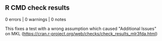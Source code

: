 ## R CMD check results

0 errors | 0 warnings | 0 notes

This fixes a test with a wrong assumption
which caused "Additional Issues" on MKL
(https://cran.r-project.org/web/checks/check_results_mlr3fda.html)
